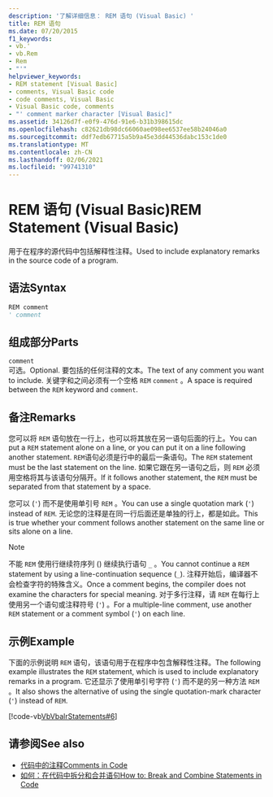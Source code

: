 ```yaml
---
description: '了解详细信息： REM 语句 (Visual Basic) '
title: REM 语句
ms.date: 07/20/2015
f1_keywords:
- vb.'
- vb.Rem
- Rem
- "'"
helpviewer_keywords:
- REM statement [Visual Basic]
- comments, Visual Basic code
- code comments, Visual Basic
- Visual Basic code, comments
- "' comment marker character [Visual Basic]"
ms.assetid: 34126d7f-e0f9-476d-91e6-b31b398615dc
ms.openlocfilehash: c82621db98dc66060ae098ee6537ee58b24046a0
ms.sourcegitcommit: ddf7edb67715a5b9a45e3dd44536dabc153c1de0
ms.translationtype: MT
ms.contentlocale: zh-CN
ms.lasthandoff: 02/06/2021
ms.locfileid: "99741310"
---
```

# <a name="rem-statement-visual-basic"></a><span data-ttu-id="16b29-103">REM 语句 (Visual Basic)</span><span class="sxs-lookup"><span data-stu-id="16b29-103">REM Statement (Visual Basic)</span></span>

<span data-ttu-id="16b29-104">用于在程序的源代码中包括解释性注释。</span><span class="sxs-lookup"><span data-stu-id="16b29-104">Used to include explanatory remarks in the source code of a program.</span></span>  
  
## <a name="syntax"></a><span data-ttu-id="16b29-105">语法</span><span class="sxs-lookup"><span data-stu-id="16b29-105">Syntax</span></span>  
  
```vb  
REM comment  
' comment  
```  
  
## <a name="parts"></a><span data-ttu-id="16b29-106">组成部分</span><span class="sxs-lookup"><span data-stu-id="16b29-106">Parts</span></span>  

 `comment`  
 <span data-ttu-id="16b29-107">可选。</span><span class="sxs-lookup"><span data-stu-id="16b29-107">Optional.</span></span> <span data-ttu-id="16b29-108">要包括的任何注释的文本。</span><span class="sxs-lookup"><span data-stu-id="16b29-108">The text of any comment you want to include.</span></span> <span data-ttu-id="16b29-109">关键字和之间必须有一个空格 `REM` `comment` 。</span><span class="sxs-lookup"><span data-stu-id="16b29-109">A space is required between the `REM` keyword and `comment`.</span></span>  
  
## <a name="remarks"></a><span data-ttu-id="16b29-110">备注</span><span class="sxs-lookup"><span data-stu-id="16b29-110">Remarks</span></span>  

 <span data-ttu-id="16b29-111">您可以将 `REM` 语句放在一行上，也可以将其放在另一语句后面的行上。</span><span class="sxs-lookup"><span data-stu-id="16b29-111">You can put a `REM` statement alone on a line, or you can put it on a line following another statement.</span></span> <span data-ttu-id="16b29-112">`REM`语句必须是行中的最后一条语句。</span><span class="sxs-lookup"><span data-stu-id="16b29-112">The `REM` statement must be the last statement on the line.</span></span> <span data-ttu-id="16b29-113">如果它跟在另一语句之后，则 `REM` 必须用空格将其与该语句分隔开。</span><span class="sxs-lookup"><span data-stu-id="16b29-113">If it follows another statement, the `REM` must be separated from that statement by a space.</span></span>  
  
 <span data-ttu-id="16b29-114">您可以 (`'`) 而不是使用单引号 `REM` 。</span><span class="sxs-lookup"><span data-stu-id="16b29-114">You can use a single quotation mark (`'`) instead of `REM`.</span></span> <span data-ttu-id="16b29-115">无论您的注释是在同一行后面还是单独的行上，都是如此。</span><span class="sxs-lookup"><span data-stu-id="16b29-115">This is true whether your comment follows another statement on the same line or sits alone on a line.</span></span>  
  
> [!NOTE]
> <span data-ttu-id="16b29-116">不能 `REM` 使用行继续符序列 () 继续执行语句 `_` 。</span><span class="sxs-lookup"><span data-stu-id="16b29-116">You cannot continue a `REM` statement by using a line-continuation sequence (`_`).</span></span> <span data-ttu-id="16b29-117">注释开始后，编译器不会检查字符的特殊含义。</span><span class="sxs-lookup"><span data-stu-id="16b29-117">Once a comment begins, the compiler does not examine the characters for special meaning.</span></span> <span data-ttu-id="16b29-118">对于多行注释，请 `REM` 在每行上使用另一个语句或注释符号 (`'`) 。</span><span class="sxs-lookup"><span data-stu-id="16b29-118">For a multiple-line comment, use another `REM` statement or a comment symbol (`'`) on each line.</span></span>  
  
## <a name="example"></a><span data-ttu-id="16b29-119">示例</span><span class="sxs-lookup"><span data-stu-id="16b29-119">Example</span></span>  

 <span data-ttu-id="16b29-120">下面的示例说明 `REM` 语句，该语句用于在程序中包含解释性注释。</span><span class="sxs-lookup"><span data-stu-id="16b29-120">The following example illustrates the `REM` statement, which is used to include explanatory remarks in a program.</span></span> <span data-ttu-id="16b29-121">它还显示了使用单引号字符 (`'`) 而不是的另一种方法 `REM` 。</span><span class="sxs-lookup"><span data-stu-id="16b29-121">It also shows the alternative of using the single quotation-mark character (`'`) instead of `REM`.</span></span>  
  
 [!code-vb[VbVbalrStatements#6](~/samples/snippets/visualbasic/VS_Snippets_VBCSharp/VbVbalrStatements/VB/Class1.vb#6)]  
  
## <a name="see-also"></a><span data-ttu-id="16b29-122">请参阅</span><span class="sxs-lookup"><span data-stu-id="16b29-122">See also</span></span>

- [<span data-ttu-id="16b29-123">代码中的注释</span><span class="sxs-lookup"><span data-stu-id="16b29-123">Comments in Code</span></span>](../../programming-guide/program-structure/comments-in-code.md)
- [<span data-ttu-id="16b29-124">如何：在代码中拆分和合并语句</span><span class="sxs-lookup"><span data-stu-id="16b29-124">How to: Break and Combine Statements in Code</span></span>](../../programming-guide/program-structure/how-to-break-and-combine-statements-in-code.md)

